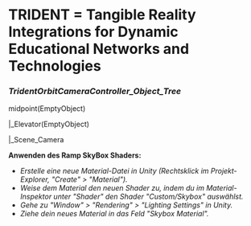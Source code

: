 # **TRIDENT = Tangible Reality Integrations for Dynamic Educational Networks and Technologies**
<h3><i>TridentOrbitCameraController_Object_Tree</i></h3>

<p>midpoint(EmptyObject)</p>
<p>|_Elevator(EmptyObject)</p>
<p>|_Scene_Camera</p>


**Anwenden des Ramp SkyBox Shaders:**
- *Erstelle eine neue Material-Datei in Unity (Rechtsklick im Projekt-Explorer, "Create" > "Material").*
- *Weise dem Material den neuen Shader zu, indem du im Material-Inspektor unter "Shader" den Shader "Custom/Skybox" auswählst.*
- *Gehe zu "Window" > "Rendering" > "Lighting Settings" in Unity.*
- *Ziehe dein neues Material in das Feld "Skybox Material".*
